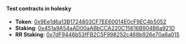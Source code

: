 #### Test contracts in holesky

- **Token**: [0x9Ee1d6a13B1724803CF7EE60014E0cF9EC4b5052](https://holesky.etherscan.io/address/0x9Ee1d6a13B1724803CF7EE60014E0cF9EC4b5052)
- **Staking**: [0x451a9A54aAD00aABbCCA220C15616B904B6a921D](https://holesky.etherscan.io/address/0x451a9A54aAD00aABbCCA220C15616B904B6a921D)
- **RR Staking**: [0x7dF9446b53fFB2C5F998252c468b926e70a6a015](https://holesky.etherscan.io/address/0x7dF9446b53fFB2C5F998252c468b926e70a6a015)
